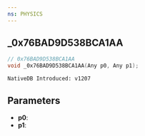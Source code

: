 ```yaml
---
ns: PHYSICS
---
```

## _0x76BAD9D538BCA1AA

```c
// 0x76BAD9D538BCA1AA
void _0x76BAD9D538BCA1AA(Any p0, Any p1);
```

```
NativeDB Introduced: v1207
```

## Parameters
* **p0**:
* **p1**:
